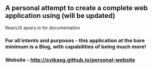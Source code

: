 ##  A personal attempt to create a complete web application using (will be updated)

ReactJS 
apiary.io for documentation

### For all intents and purposes - this application at the bare minimum is a Blog, with capabilities of being much more!

### Website - http://svikasg.github.io/personal-website
